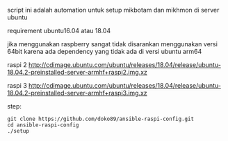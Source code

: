 script ini adalah automation untuk setup mikbotam dan mikhmon di server ubuntu

requirement
ubuntu16.04 atau 18.04

jika menggunakan raspberry sangat tidak disarankan menggunakan versi 64bit karena ada dependency yang tidak ada di versi ubuntu arm64

raspi 2
http://cdimage.ubuntu.com/ubuntu/releases/18.04/release/ubuntu-18.04.2-preinstalled-server-armhf+raspi2.img.xz

raspi 3
http://cdimage.ubuntu.com/ubuntu/releases/18.04/release/ubuntu-18.04.2-preinstalled-server-armhf+raspi3.img.xz


step:
```
git clone https://github.com/doko89/ansible-raspi-config.git
cd ansible-raspi-config
./setup
```
